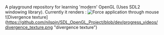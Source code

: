 A playground repository for learning 'modern' OpenGL (Uses SDL2 windowing library).
Currently it renders :
![Force application through mouse](https://github.com/nilspin/SDL_OpenGL_Project/blob/dev/progress_videos/Force_application.png "mouse input")
![Divergence texture] (https://github.com/nilspin/SDL_OpenGL_Project/blob/dev/progress_videos/divergence_texture.png "divergence texture")